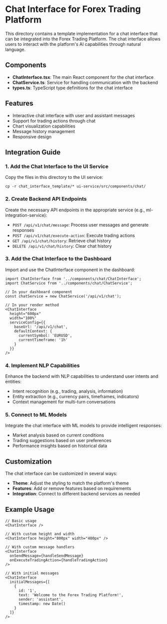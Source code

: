 # Chat Interface for Forex Trading Platform

This directory contains a template implementation for a chat interface that can be integrated into the Forex Trading Platform. The chat interface allows users to interact with the platform's AI capabilities through natural language.

## Components

- **ChatInterface.tsx**: The main React component for the chat interface
- **ChatService.ts**: Service for handling communication with the backend
- **types.ts**: TypeScript type definitions for the chat interface

## Features

- Interactive chat interface with user and assistant messages
- Support for trading actions through chat
- Chart visualization capabilities
- Message history management
- Responsive design

## Integration Guide

### 1. Add the Chat Interface to the UI Service

Copy the files in this directory to the UI service:

```
cp -r chat_interface_template/* ui-service/src/components/chat/
```

### 2. Create Backend API Endpoints

Create the necessary API endpoints in the appropriate service (e.g., ml-integration-service):

- `POST /api/v1/chat/message`: Process user messages and generate responses
- `POST /api/v1/chat/execute-action`: Execute trading actions
- `GET /api/v1/chat/history`: Retrieve chat history
- `DELETE /api/v1/chat/history`: Clear chat history

### 3. Add the Chat Interface to the Dashboard

Import and use the ChatInterface component in the dashboard:

```tsx
import ChatInterface from '../components/chat/ChatInterface';
import ChatService from '../components/chat/ChatService';

// In your dashboard component
const chatService = new ChatService('/api/v1/chat');

// In your render method
<ChatInterface 
  height="600px"
  width="100%"
  serviceConfig={{
    baseUrl: '/api/v1/chat',
    defaultContext: {
      currentSymbol: 'EURUSD',
      currentTimeframe: '1h'
    }
  }}
/>
```

### 4. Implement NLP Capabilities

Enhance the backend with NLP capabilities to understand user intents and entities:

- Intent recognition (e.g., trading, analysis, information)
- Entity extraction (e.g., currency pairs, timeframes, indicators)
- Context management for multi-turn conversations

### 5. Connect to ML Models

Integrate the chat interface with ML models to provide intelligent responses:

- Market analysis based on current conditions
- Trading suggestions based on user preferences
- Performance insights based on historical data

## Customization

The chat interface can be customized in several ways:

- **Theme**: Adjust the styling to match the platform's theme
- **Features**: Add or remove features based on requirements
- **Integration**: Connect to different backend services as needed

## Example Usage

```tsx
// Basic usage
<ChatInterface />

// With custom height and width
<ChatInterface height="800px" width="400px" />

// With custom message handlers
<ChatInterface 
  onSendMessage={handleSendMessage}
  onExecuteTradingAction={handleTradingAction}
/>

// With initial messages
<ChatInterface 
  initialMessages={[
    {
      id: '1',
      text: 'Welcome to the Forex Trading Platform!',
      sender: 'assistant',
      timestamp: new Date()
    }
  ]}
/>
```
